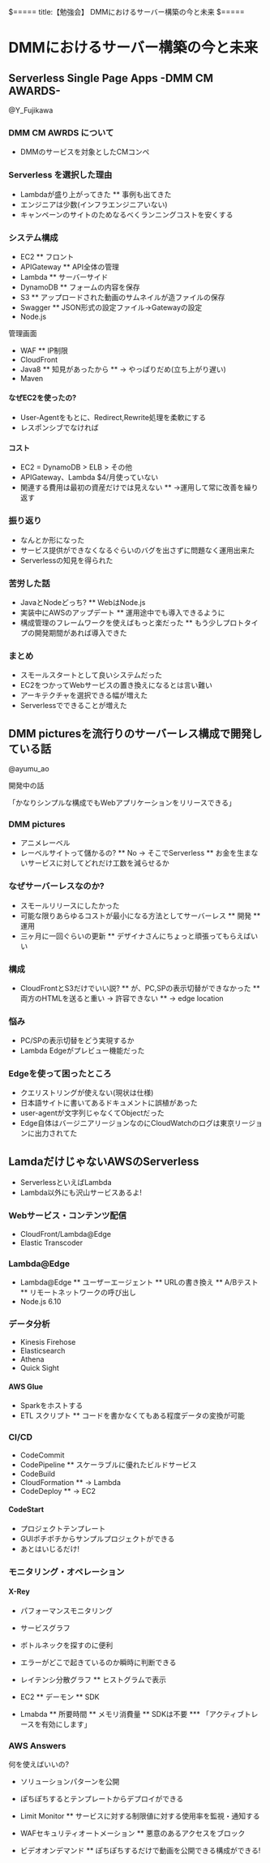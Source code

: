 $=====
title:【勉強会】 DMMにおけるサーバー構築の今と未来
$=====
# DMMにおけるサーバー構築の今と未来

## Serverless Single Page Apps -DMM CM AWARDS-

@Y_Fujikawa

### DMM CM AWRDS について

* DMMのサービスを対象としたCMコンペ

### Serverless を選択した理由

* Lambdaが盛り上がってきた
** 事例も出てきた
* エンジニアは少数(インフラエンジニアいない)
* キャンペーンのサイトのためなるべくランニングコストを安くする

### システム構成

* EC2
** フロント
* APIGateway
** API全体の管理
* Lambda
** サーバーサイド
* DynamoDB
** フォームの内容を保存 
* S3
** アップロードされた動画のサムネイルが造ファイルの保存
* Swagger
** JSON形式の設定ファイル→Gatewayの設定
* Node.js

管理画面

* WAF
** IP制限
* CloudFront
* Java8
** 知見があったから
** → やっぱりだめ(立ち上がり遅い)
* Maven

#### なぜEC2を使ったの?

* User-Agentをもとに、Redirect,Rewrite処理を柔軟にする
* レスポンシブでなければ

#### コスト

* EC2 = DynamoDB > ELB > その他
* APIGateway、Lambda $4/月使っていない
* 関連する費用は最初の資産だけでは見えない
** →運用して常に改善を繰り返す

### 振り返り

* なんとか形になった
* サービス提供ができなくなるぐらいのバグを出さずに問題なく運用出来た
* Serverlessの知見を得られた

### 苦労した話

* JavaとNodeどっち?
** WebはNode.js
* 実装中にAWSのアップデート
** 運用途中でも導入できるように
* 構成管理のフレームワークを使えばもっと楽だった
** もう少しプロトタイプの開発期間があれば導入できた

### まとめ

* スモールスタートとして良いシステムだった
* EC2をつかってWebサービスの置き換えになるとは言い難い
* アーキテクチャを選択できる幅が増えた
* Serverlessでできることが増えた


## DMM picturesを流行りのサーバーレス構成で開発している話

@ayumu_ao

開発中の話

「かなりシンプルな構成でもWebアプリケーションをリリースできる」

### DMM pictures

* アニメレーベル
* レーベルサイトって儲かるの?
** No → そこでServerless
** お金を生まないサービスに対してどれだけ工数を減らせるか

### なぜサーバーレスなのか?

* スモールリリースにしたかった
* 可能な限りあらゆるコストが最小になる方法としてサーバーレス
** 開発
** 運用
* 三ヶ月に一回ぐらいの更新
** デザイナさんにちょっと頑張ってもらえばいい

### 構成

* CloudFrontとS3だけでいい説?
** が、PC,SPの表示切替ができなかった
** 両方のHTMLを送ると重い → 許容できない
** → edge location

### 悩み

* PC/SPの表示切替をどう実現するか
* Lambda Edgeがプレビュー機能だった

### Edgeを使って困ったところ

* クエリストリングが使えない(現状は仕様)
* 日本語サイトに書いてあるドキュメントに誤植があった
* user-agentが文字列じゃなくてObjectだった
* Edge自体はバージニアリージョンなのにCloudWatchのログは東京リージョンに出力されてた


## LamdaだけじゃないAWSのServerless

* ServerlessといえばLambda
* Lambda以外にも沢山サービスあるよ!

### Webサービス・コンテンツ配信

* CloudFront/Lambda@Edge
* Elastic Transcoder

### Lambda@Edge

* Lambda@Edge
** ユーザーエージェント
** URLの書き換え
** A/Bテスト
** リモートネットワークの呼び出し
* Node.js 6.10

### データ分析

* Kinesis Firehose
* Elasticsearch
* Athena
* Quick Sight

#### AWS Glue

* Sparkをホストする
* ETL スクリプト
** コードを書かなくてもある程度データの変換が可能

### CI/CD

* CodeCommit
* CodePipeline
** スケーラブルに優れたビルドサービス
* CodeBuild
* CloudFormation
** → Lambda
* CodeDeploy
** → EC2

#### CodeStart

* プロジェクトテンプレート
* GUIポチポチからサンプルプロジェクトができる
* あとはいじるだけ!

### モニタリング・オペレーション

#### X-Rey

* パフォーマンスモニタリング
* サービスグラフ
* ボトルネックを探すのに便利
* エラーがどこで起きているのか瞬時に判断できる
* レイテンシ分散グラフ
** ヒストグラムで表示

* EC2
** デーモン
** SDK

* Lmabda
** 所要時間
** メモリ消費量
** SDKは不要
*** 「アクティブトレースを有効にします」

### AWS Answers

何を使えばいいの?

* ソリューションパターンを公開
* ぽちぽちするとテンプレートからデプロイができる

* Limit Monitor
** サービスに対する制限値に対する使用率を監視・通知する
* WAFセキュリティオートメーション
** 悪意のあるアクセスをブロック
* ビデオオンデマンド
** ぽちぽちするだけで動画を公開できる構成ができる!

